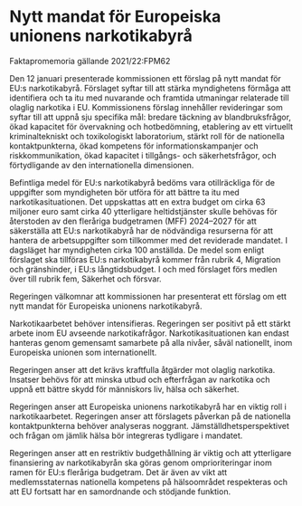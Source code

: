 # Nytt mandat för Europeiska unionens narkotikabyrå

Faktapromemoria gällande 2021/22:FPM62

Den 12 januari presenterade kommissionen ett förslag på nytt mandat för EU:s narkotikabyrå. Förslaget syftar till att stärka myndighetens förmåga att identifiera och ta itu med nuvarande och framtida utmaningar relaterade till olaglig narkotika i EU. Kommissionens förslag innehåller revideringar som syftar till att uppnå sju specifika mål: bredare täckning av blandbruksfrågor, ökad kapacitet för övervakning och hotbedömning, etablering av ett virtuellt kriminaltekniskt och toxikologiskt laboratorium, stärkt roll för de nationella kontaktpunkterna, ökad kompetens för informationskampanjer och riskkommunikation, ökad kapacitet i tillgångs\- och säkerhetsfrågor, och förtydligande av den internationella dimensionen.

Befintliga medel för EU:s narkotikabyrå bedöms vara otillräckliga för de uppgifter som myndigheten bör utföra för att bättre ta itu med narkotikasituationen. Det uppskattas att en extra budget om cirka 63 miljoner euro samt cirka 40 ytterligare heltidstjänster skulle behövas för återstoden av den fleråriga budgetramen (MFF) 2024–2027 för att säkerställa att EU:s narkotikabyrå har de nödvändiga resurserna för att hantera de arbetsuppgifter som tillkommer med det reviderade mandatet. I dagsläget har myndigheten cirka 100 anställda. De medel som enligt förslaget ska tillföras EU:s narkotikabyrå kommer från rubrik 4, Migration och gränshinder, i EU:s långtidsbudget. I och med förslaget förs medlen över till rubrik fem, Säkerhet och försvar.

Regeringen välkomnar att kommissionen har presenterat ett förslag om ett nytt mandat för Europeiska unionens narkotikabyrå.

Narkotikaarbetet behöver intensifieras. Regeringen ser positivt på ett stärkt arbete inom EU avseende narkotikafrågor. Narkotikasituationen kan endast hanteras genom gemensamt samarbete på alla nivåer, såväl nationellt, inom Europeiska unionen som internationellt.

Regeringen anser att det krävs kraftfulla åtgärder mot olaglig narkotika. Insatser behövs för att minska utbud och efterfrågan av narkotika och uppnå ett bättre skydd för människors liv, hälsa och säkerhet.

Regeringen anser att Europeiska unionens narkotikabyrå har en viktig roll i narkotikaarbetet. Regeringen anser att förslagets påverkan på de nationella kontaktpunkterna behöver analyseras noggrant.
Jämställdhetsperspektivet och frågan om jämlik hälsa bör integreras tydligare i mandatet.

Regeringen anser att en restriktiv budgethållning är viktig och att ytterligare finansiering av narkotikabyrån ska göras genom omprioriteringar inom ramen för EU:s fleråriga budgetram. Det är även av vikt att medlemsstaternas nationella kompetens på hälsoområdet respekteras och att EU fortsatt har en samordnande och stödjande funktion.
